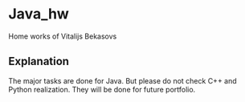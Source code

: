 # Java_hw
Home works of Vitalijs Bekasovs

## Explanation
The major tasks are done for Java. But please do not check C++ and Python realization. They will be done for future portfolio.
